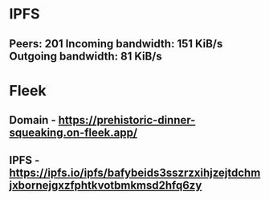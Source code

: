 # IPFS

## Peers: 201 Incoming bandwidth: 151 KiB/s Outgoing bandwidth: 81 KiB/s

# Fleek

## Domain - https://prehistoric-dinner-squeaking.on-fleek.app/

## IPFS - https://ipfs.io/ipfs/bafybeids3sszrzxihjzejtdchmjxbornejgxzfphtkvotbmkmsd2hfq6zy

